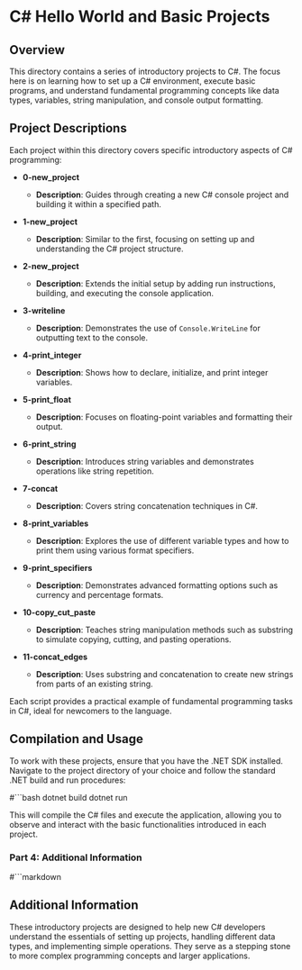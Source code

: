 # C# Hello World and Basic Projects

## Overview

This directory contains a series of introductory projects to C#. The focus here is on learning how to set up a C# environment, execute basic programs, and understand fundamental programming concepts like data types, variables, string manipulation, and console output formatting.

## Project Descriptions

Each project within this directory covers specific introductory aspects of C# programming:

- **0-new_project**
  - **Description**: Guides through creating a new C# console project and building it within a specified path.

- **1-new_project**
  - **Description**: Similar to the first, focusing on setting up and understanding the C# project structure.

- **2-new_project**
  - **Description**: Extends the initial setup by adding run instructions, building, and executing the console application.

- **3-writeline**
  - **Description**: Demonstrates the use of `Console.WriteLine` for outputting text to the console.

- **4-print_integer**
  - **Description**: Shows how to declare, initialize, and print integer variables.

- **5-print_float**
  - **Description**: Focuses on floating-point variables and formatting their output.

- **6-print_string**
  - **Description**: Introduces string variables and demonstrates operations like string repetition.

- **7-concat**
  - **Description**: Covers string concatenation techniques in C#.

- **8-print_variables**
  - **Description**: Explores the use of different variable types and how to print them using various format specifiers.

- **9-print_specifiers**
  - **Description**: Demonstrates advanced formatting options such as currency and percentage formats.

- **10-copy_cut_paste**
  - **Description**: Teaches string manipulation methods such as substring to simulate copying, cutting, and pasting operations.

- **11-concat_edges**
  - **Description**: Uses substring and concatenation to create new strings from parts of an existing string.

Each script provides a practical example of fundamental programming tasks in C#, ideal for newcomers to the language.

## Compilation and Usage

To work with these projects, ensure that you have the .NET SDK installed. Navigate to the project directory of your choice and follow the standard .NET build and run procedures:

#```bash
dotnet build
dotnet run

This will compile the C# files and execute the application, allowing you to observe and interact with the basic functionalities introduced in each project.


### Part 4: Additional Information
#```markdown
## Additional Information

These introductory projects are designed to help new C# developers understand the essentials of setting up projects, handling different data types, and implementing simple operations. They serve as a stepping stone to more complex programming concepts and larger applications.
